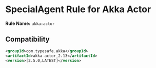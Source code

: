 # SpecialAgent Rule for Akka Actor

**Rule Name:** `akka:actor`

## Compatibility

```xml
<groupId>com.typesafe.akka</groupId>
<artifactId>akka-actor_2.13</artifactId>
<version>[2.5.0,LATEST]</version>
```